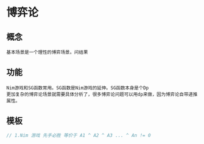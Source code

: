 # 博弈论
## 概念
    基本场景是一个理性的博弈场景。问结果
## 功能
    Nim游戏和SG函数常用。SG函数是Nim游戏的延伸。SG函数本身是个Dp
    更加复杂的博弈论场景就需要具体分析了，很多博弈论问题可以用dp来做，因为博弈论自带递推属性。
## 模板
```cpp
// 1.Nim 游戏 先手必胜 等价于 A1 ^ A2 ^ A3 ... ^ An != 0
```

